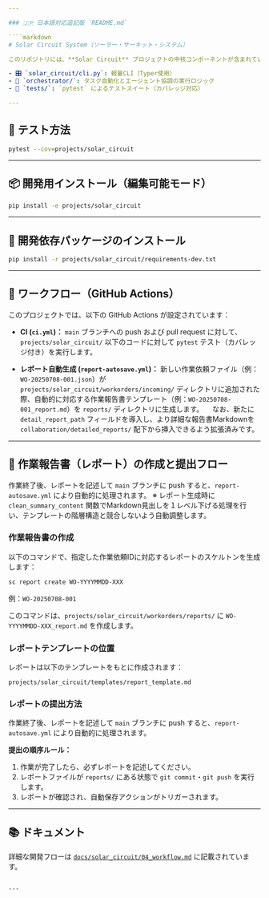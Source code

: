 ```yaml
---

### 🇯🇵 日本語対応追記版 `README.md`

````markdown
# Solar Circuit System（ソーラー・サーキット・システム）

このリポジトリには、**Solar Circuit** プロジェクトの中核コンポーネントが含まれています。

- 🎛️ `solar_circuit/cli.py`: 軽量CLI（Typer使用）
- 🧠 `orchestrator/`: タスク自動化とエージェント協調の実行ロジック
- 🧪 `tests/`: `pytest` によるテストスイート（カバレッジ対応）

---
```


## 🧪 テスト方法

```bash
pytest --cov=projects/solar_circuit
````

---

## 📦 開発用インストール（編集可能モード）

```bash
pip install -e projects/solar_circuit
```

---

## 🧾 開発依存パッケージのインストール

```bash
pip install -r projects/solar_circuit/requirements-dev.txt
```

---

## 📁 ワークフロー（GitHub Actions）

このプロジェクトでは、以下の GitHub Actions が設定されています：

* **CI (`ci.yml`)：**
  `main` ブランチへの push および pull request に対して、`projects/solar_circuit/` 以下のコードに対して `pytest` テスト（カバレッジ付き）を実行します。

* **レポート自動生成 (`report-autosave.yml`)：**
  新しい作業依頼ファイル（例：`WO-20250708-001.json`）が `projects/solar_circuit/workorders/incoming/` ディレクトリに追加された際、自動的に対応する作業報告書テンプレート（例：`WO-20250708-001_report.md`）を `reports/` ディレクトリに生成します。
　なお、新たに `detail_report_path` フィールドを導入し、より詳細な報告書Markdownを `collaboration/detailed_reports/` 配下から挿入できるよう拡張済みです。

---

## 📝 作業報告書（レポート）の作成と提出フロー

作業終了後、レポートを記述して `main` ブランチに push すると、`report-autosave.yml` により自動的に処理されます。
※ レポート生成時に `clean_summary_content` 関数でMarkdown見出しを１レベル下げる処理を行い、テンプレートの階層構造と競合しないよう自動調整します。

### 作業報告書の作成

以下のコマンドで、指定した作業依頼IDに対応するレポートのスケルトンを生成します：

```bash
sc report create WO-YYYYMMDD-XXX
```

例：`WO-20250708-001`

このコマンドは、`projects/solar_circuit/workorders/reports/` に `WO-YYYYMMDD-XXX_report.md` を作成します。

### レポートテンプレートの位置

レポートは以下のテンプレートをもとに作成されます：

```
projects/solar_circuit/templates/report_template.md
```

### レポートの提出方法

作業終了後、レポートを記述して `main` ブランチに push すると、`report-autosave.yml` により自動的に処理されます。

**提出の順序ルール：**

1. 作業が完了したら、必ずレポートを記述してください。
2. レポートファイルが `reports/` にある状態で `git commit`・`git push` を実行します。
3. レポートが確認され、自動保存アクションがトリガーされます。

---

## 📚 ドキュメント

詳細な開発フローは [`docs/solar_circuit/04_workflow.md`](solar_circuit/04_workflow.md) に記載されています。

```

---
